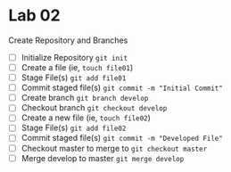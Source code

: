 # Lab 02

Create Repository and Branches
- [ ] Initialize Repository `git init`
- [ ] Create a file (ie, `touch file01`)
- [ ] Stage File(s) `git add file01`
- [ ] Commit staged file(s) `git commit -m "Initial Commit"`
- [ ] Create branch `git branch develop`
- [ ] Checkout branch `git checkout develop`
- [ ] Create a new file (ie, `touch file02`)
- [ ] Stage File(s) `git add file02`
- [ ] Commit staged file(s) `git commit -m "Developed File"`
- [ ] Checkout master to merge to `git checkout master`
- [ ] Merge develop to master `git merge develop`